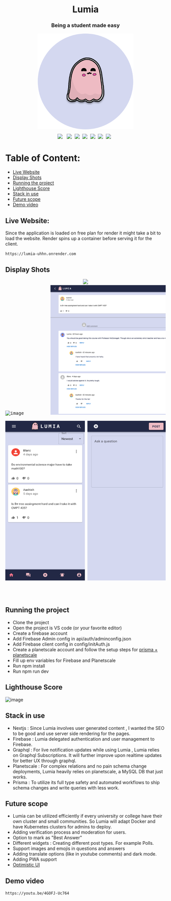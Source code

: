 <div align="center"><h1>Lumia</h1></div>
<div align="center"><h3>Being a student made easy</h3></div>
<div align="center"><img src ="lumia-logo.png" width=300 height=300 style="vertical-align:middle"></div>




<pre><div align="center"><img style="margin-right: 5px;" src="https://img.shields.io/badge/Nextjs-12-blue"/> <img src="https://img.shields.io/badge/%20%20Planetscale-white"/> <img src="https://img.shields.io/badge/%20%20Firebase-9-orange"/> <img src="https://img.shields.io/badge/Graphql-%20%20-purple"/> <img src="https://img.shields.io/badge/Node.js-%20%20-success"/> <img src="https://img.shields.io/badge/Prisma.js-%20%20-green"/> <img src="https://img.shields.io/badge/%20%20Uptime-99%25-orange"/> </div></pre> 



# Table of Content:
- [Live Website](#live-website)
- [Display Shots](#display-shots)
- [Running the project](#running-the-project)
- [Lighthouse Score](#lighthouse-score)
- [Stack in use](#stack-in-use)
- [Future scope](#future-scope)
- [Demo video](#demo-video)

## Live Website: 
Since the application is loaded on free plan for render it might take a bit to load the website. Render spins up a container before serving it for the client.

```
https://lumia-uhhn.onrender.com
```


## Display Shots
<pre><div align="center"><img src ="https://user-images.githubusercontent.com/67299491/181867674-4955f70d-23b0-43a0-a867-82bdbcb82e40.png" margin-left="10px"></br><img width="1020" alt="image" src="https://user-images.githubusercontent.com/67299491/181867834-5ac1a5be-57b0-466d-8ea8-76392caf59ba.png">          <img src ="ss1.png"/> </br>
<img src ="ss2.png"  height="500px" width="250px"/> <img src ="ss3.png" height="500px" width="250px"/>  <img src ="ss4.png" height="500px" width="250px"/>
<div>

</div>
</div></pre>



## Running the project
- Clone the project
- Open the project is VS code (or your favorite editor)
- Create a firebase account
- Add Firebase Admin config in api/auth/adminconfig.json
- Add Firebase client config in config/initAuth.js
- Create a planetscale account and follow the setup steps for <a href="https://docs.planetscale.com/docs/tutorials/prisma-quickstart" target="_blank">prisma + planetscale</a>
- Fill up env variables for Firebase and Planetscale
- Run npm install
- Run npm run dev



## Lighthouse Score
![image](https://user-images.githubusercontent.com/67299491/181866012-bbf37b5c-6322-42b4-ba50-fab1eb7118e2.png)


## Stack in use
- Nextjs : Since Lumia involves user generated content , I wanted the SEO to be good and use server side rendering for the pages.
- Firebase : Lumia delegated authentication and user management to Firebase.
- Graphql : For live notification updates while using Lumia , Lumia relies on Graphql Subscriptions. It will further improve upon realtime updates for better UX through graphql.
- Planetscale : For complex relations and no pain schema change deployments, Lumia heavily relies on planetscale, a MySQL DB that just works.
- Prisma : To utilize its full type safety and automated workflows to ship schema changes and write queries with less work.



## Future scope
- Lumia can be utilized efficiently if every university or college have their own cluster and small communities. So Lumia will adapt Docker and have Kubernetes clusters for admins to deploy. 
- Adding verification process and moderation for users.
- Option to mark as "Best Answer"
- Different widgets : Creating different post types. For example Polls.
- Support images and emojis in questions and answers
- Adding translate options (like in youtube comments) and dark mode.
- Adding PWA support
- <a href="https://blog.meteor.com/optimistic-ui-with-meteor-67b5a78c3fcf">Optimistic UI</a>


## Demo video
```
https://youtu.be/4GOFJ-Uc764
```

